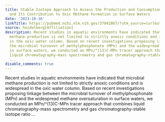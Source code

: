 ```yaml
---
title: Stable Isotope Approach to Assess the Production and Consumption of Methylphosphonate
  and Its Contribution to Oxic Methane Formation in Surface Waters
date: '2023-10-16'
linkTitle: https://pubmed.ncbi.nlm.nih.gov/37842867/?utm_source=curl&utm_medium=rss&utm_campaign=pubmed-2&utm_content=1FakS-2QOkCT8HsMOQP1bCRQ4YzyumYOmxmF0moLsQ3dFB1E9V&fc=20220326224207&ff=20231016181012&v=2.17.9.post6+86293ac
source: heidelberg[Affiliation]
description: Recent studies in aquatic environments have indicated that microbial
  methane production is not limited to strictly anoxic conditions and is widespread
  in the oxic water column. Based on recent investigations proposing linkage between
  the microbial turnover of methylphosphonate (MPn) and the widespread methane oversaturation
  in surface waters, we conducted an MPn/^(13)C-MPn tracer approach that combines
  liquid chromatography-mass spectrometry and gas chromatography-stable isotope ratio
  ...
disable_comments: true
---
```

Recent studies in aquatic environments have indicated that microbial methane production is not limited to strictly anoxic conditions and is widespread in the oxic water column. Based on recent investigations proposing linkage between the microbial turnover of methylphosphonate (MPn) and the widespread methane oversaturation in surface waters, we conducted an MPn/^(13)C-MPn tracer approach that combines liquid chromatography-mass spectrometry and gas chromatography-stable isotope ratio ...